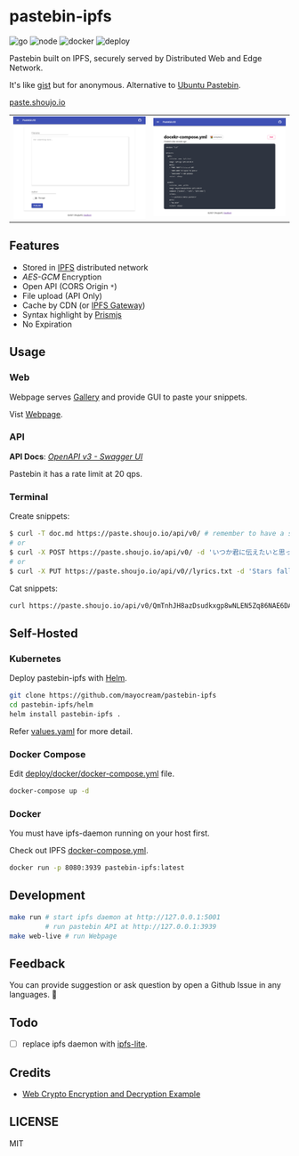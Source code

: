# pastebin-ipfs
![go](https://github.com/mayocream/pastebin-ipfs/actions/workflows/go.yml/badge.svg)
![node](https://github.com/mayocream/pastebin-ipfs/actions/workflows/node.yml/badge.svg)
![docker](https://github.com/mayocream/pastebin-ipfs/actions/workflows/docker.yml/badge.svg)
![deploy](https://github.com/mayocream/pastebin-ipfs/actions/workflows/deploy.yml/badge.svg)

Pastebin built on IPFS, securely served by Distributed Web and Edge Network.

It's like [gist](https://gist.github.com/) but for anonymous.
Alternative to [Ubuntu Pastebin](https://paste.ubuntu.com/).

[paste.shoujo.io](https://paste.shoujo.io)

<table>
  <td><img width="500px" src="./docs/images/index.png" /></td>
  <td><img width="500px" src="./docs/images/view.png" /></td>
</table>
         
## Features

<!-- - [Gallery](https://paste.shoujo.io/gallery) shows *Public* snippets -->
- Stored in [IPFS](https://ipfs.io/) distributed network
- *AES-GCM* Encryption
- Open API (CORS Origin `*`)
- File upload (API Only)
- Cache by CDN (or [IPFS Gateway](https://cloudflare-ipfs.com))
- Syntax highlight by [Prismjs](https://github.com/PrismJS/prism)
- No Expiration

## Usage

### Web

Webpage serves [Gallery](https://paste.shoujo.io/gallery) and provide GUI to paste your snippets.

Vist [Webpage](https://paste.shoujo.io).

### API

**API Docs**: [*OpenAPI v3 - Swagger UI*](https://mayocream.github.io/pastebin-ipfs/api/)    

Pastebin it has a rate limit at 20 qps.  

### Terminal

Create snippets:

```bash
$ curl -T doc.md https://paste.shoujo.io/api/v0/ # remember to have a slash '/' at the end
# or
$ curl -X POST https://paste.shoujo.io/api/v0/ -d 'いつか君に伝えたいと思っていた気持ちは'
# or
$ curl -X PUT https://paste.shoujo.io/api/v0//lyrics.txt -d 'Stars fall, birds sleep'
```

Cat snippets:

```bash
curl https://paste.shoujo.io/api/v0/QmTnhJH8azDsudkxgp8wNLEN5Zq86NAE6DAkzwGBDpaQ6Z/plain.txt
```

## Self-Hosted

### Kubernetes

Deploy pastebin-ipfs with [Helm](https://helm.sh/).

```bash
git clone https://github.com/mayocream/pastebin-ipfs
cd pastebin-ipfs/helm
helm install pastebin-ipfs .
```

Refer [values.yaml](./helm/values.yaml) for more detail.

### Docker Compose

Edit [deploy/docker/docker-compose.yml](https://github.com/mayocream/pastebin-ipfs/blob/main/deploy/docker/docker-compose.yml) file.

```bash
docker-compose up -d
```

### Docker

You must have ipfs-daemon running on your host first.

Check out IPFS [docker-compose.yml](https://github.com/mayocream/pastebin-ipfs/blob/main/docker-compose.yml).

```bash
docker run -p 8080:3939 pastebin-ipfs:latest
```

## Development

```bash
make run # start ipfs daemon at http://127.0.0.1:5001
         # run pastebin API at http://127.0.0.1:3939
make web-live # run Webpage
```

## Feedback

You can provide suggestion or ask question by open a Github Issue in any languages. 🧐

## Todo

- [ ] replace ipfs daemon with [ipfs-lite](github.com/hsanjuan/ipfs-lite).

## Credits

- [Web Crypto Encryption and Decryption Example](https://github.com/bradyjoslin/webcrypto-example)

## LICENSE

MIT
